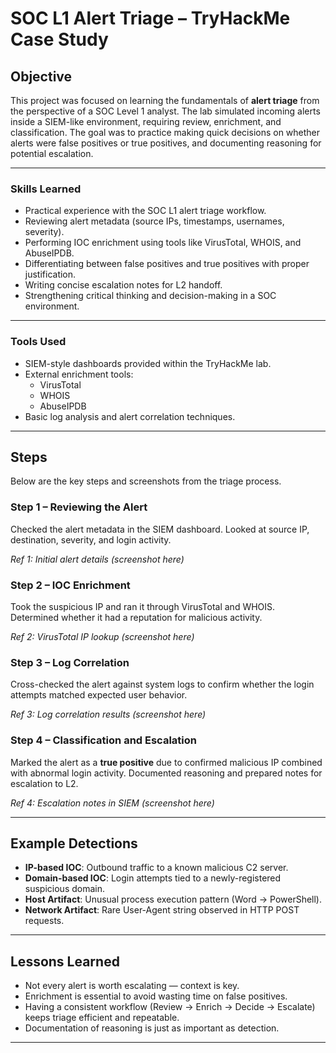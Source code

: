 # SOC L1 Alert Triage – TryHackMe Case Study  

## Objective  

This project was focused on learning the fundamentals of **alert triage** from the perspective of a SOC Level 1 analyst. The lab simulated incoming alerts inside a SIEM-like environment, requiring review, enrichment, and classification. The goal was to practice making quick decisions on whether alerts were false positives or true positives, and documenting reasoning for potential escalation.  

---

### Skills Learned  

- Practical experience with the SOC L1 alert triage workflow.  
- Reviewing alert metadata (source IPs, timestamps, usernames, severity).  
- Performing IOC enrichment using tools like VirusTotal, WHOIS, and AbuseIPDB.  
- Differentiating between false positives and true positives with proper justification.  
- Writing concise escalation notes for L2 handoff.  
- Strengthening critical thinking and decision-making in a SOC environment.  

---

### Tools Used  

- SIEM-style dashboards provided within the TryHackMe lab.  
- External enrichment tools:  
  - VirusTotal  
  - WHOIS  
  - AbuseIPDB  
- Basic log analysis and alert correlation techniques.  

---

## Steps  

Below are the key steps and screenshots from the triage process.  

### Step 1 – Reviewing the Alert  
Checked the alert metadata in the SIEM dashboard. Looked at source IP, destination, severity, and login activity.  

*Ref 1: Initial alert details (screenshot here)*  

### Step 2 – IOC Enrichment  
Took the suspicious IP and ran it through VirusTotal and WHOIS. Determined whether it had a reputation for malicious activity.  

*Ref 2: VirusTotal IP lookup (screenshot here)*  

### Step 3 – Log Correlation  
Cross-checked the alert against system logs to confirm whether the login attempts matched expected user behavior.  

*Ref 3: Log correlation results (screenshot here)*  

### Step 4 – Classification and Escalation  
Marked the alert as a **true positive** due to confirmed malicious IP combined with abnormal login activity. Documented reasoning and prepared notes for escalation to L2.  

*Ref 4: Escalation notes in SIEM (screenshot here)*  

---

## Example Detections  

- **IP-based IOC**: Outbound traffic to a known malicious C2 server.  
- **Domain-based IOC**: Login attempts tied to a newly-registered suspicious domain.  
- **Host Artifact**: Unusual process execution pattern (Word → PowerShell).  
- **Network Artifact**: Rare User-Agent string observed in HTTP POST requests.  

---

## Lessons Learned  

- Not every alert is worth escalating — context is key.  
- Enrichment is essential to avoid wasting time on false positives.  
- Having a consistent workflow (Review → Enrich → Decide → Escalate) keeps triage efficient and repeatable.  
- Documentation of reasoning is just as important as detection.  

---
